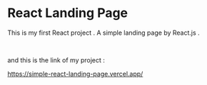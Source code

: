 # React Landing Page
This is my first React project . A simple landing page by React.js .

<br/>

and this is the link of my project :

https://simple-react-landing-page.vercel.app/
